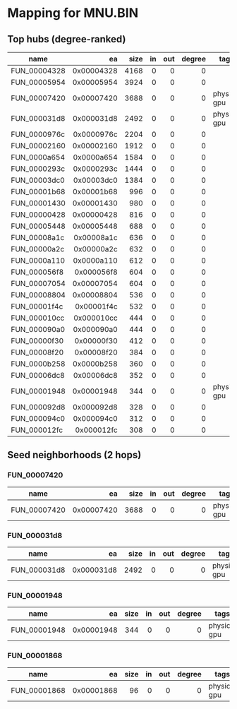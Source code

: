 # Mapping for MNU.BIN

## Top hubs (degree-ranked)

| name | ea | size | in | out | degree | tags |
|---|---:|---:|---:|---:|---:|---|
| FUN_00004328 | 0x00004328 | 4168 | 0 | 0 | 0 |  |
| FUN_00005954 | 0x00005954 | 3924 | 0 | 0 | 0 |  |
| FUN_00007420 | 0x00007420 | 3688 | 0 | 0 | 0 | physics, gpu |
| FUN_000031d8 | 0x000031d8 | 2492 | 0 | 0 | 0 | physics, gpu |
| FUN_0000976c | 0x0000976c | 2204 | 0 | 0 | 0 |  |
| FUN_00002160 | 0x00002160 | 1912 | 0 | 0 | 0 |  |
| FUN_0000a654 | 0x0000a654 | 1584 | 0 | 0 | 0 |  |
| FUN_0000293c | 0x0000293c | 1444 | 0 | 0 | 0 |  |
| FUN_00003dc0 | 0x00003dc0 | 1384 | 0 | 0 | 0 |  |
| FUN_00001b68 | 0x00001b68 | 996 | 0 | 0 | 0 |  |
| FUN_00001430 | 0x00001430 | 980 | 0 | 0 | 0 |  |
| FUN_00000428 | 0x00000428 | 816 | 0 | 0 | 0 |  |
| FUN_00005448 | 0x00005448 | 688 | 0 | 0 | 0 |  |
| FUN_00008a1c | 0x00008a1c | 636 | 0 | 0 | 0 |  |
| FUN_00000a2c | 0x00000a2c | 632 | 0 | 0 | 0 |  |
| FUN_0000a110 | 0x0000a110 | 612 | 0 | 0 | 0 |  |
| FUN_000056f8 | 0x000056f8 | 604 | 0 | 0 | 0 |  |
| FUN_00007054 | 0x00007054 | 604 | 0 | 0 | 0 |  |
| FUN_00008804 | 0x00008804 | 536 | 0 | 0 | 0 |  |
| FUN_00001f4c | 0x00001f4c | 532 | 0 | 0 | 0 |  |
| FUN_000010cc | 0x000010cc | 444 | 0 | 0 | 0 |  |
| FUN_000090a0 | 0x000090a0 | 444 | 0 | 0 | 0 |  |
| FUN_00000f30 | 0x00000f30 | 412 | 0 | 0 | 0 |  |
| FUN_00008f20 | 0x00008f20 | 384 | 0 | 0 | 0 |  |
| FUN_0000b258 | 0x0000b258 | 360 | 0 | 0 | 0 |  |
| FUN_00006dc8 | 0x00006dc8 | 352 | 0 | 0 | 0 |  |
| FUN_00001948 | 0x00001948 | 344 | 0 | 0 | 0 | physics, gpu |
| FUN_000092d8 | 0x000092d8 | 328 | 0 | 0 | 0 |  |
| FUN_000094c0 | 0x000094c0 | 312 | 0 | 0 | 0 |  |
| FUN_000012fc | 0x000012fc | 308 | 0 | 0 | 0 |  |

## Seed neighborhoods (2 hops)

### FUN_00007420

| name | ea | size | in | out | degree | tags |
|---|---:|---:|---:|---:|---:|---|
| FUN_00007420 | 0x00007420 | 3688 | 0 | 0 | 0 | physics, gpu |

### FUN_000031d8

| name | ea | size | in | out | degree | tags |
|---|---:|---:|---:|---:|---:|---|
| FUN_000031d8 | 0x000031d8 | 2492 | 0 | 0 | 0 | physics, gpu |

### FUN_00001948

| name | ea | size | in | out | degree | tags |
|---|---:|---:|---:|---:|---:|---|
| FUN_00001948 | 0x00001948 | 344 | 0 | 0 | 0 | physics, gpu |

### FUN_00001868

| name | ea | size | in | out | degree | tags |
|---|---:|---:|---:|---:|---:|---|
| FUN_00001868 | 0x00001868 | 96 | 0 | 0 | 0 | physics, gpu |

